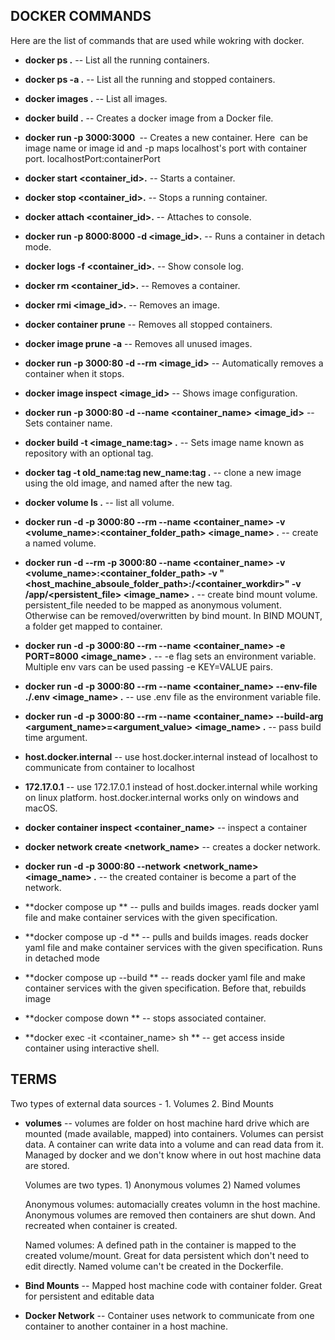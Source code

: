 ## DOCKER COMMANDS

Here are the list of commands that are used while wokring with docker.

- **docker ps .** -- List all the running containers.

- **docker ps -a .** -- List all the running and stopped containers.

- **docker images .** -- List all images.

- **docker build .** -- Creates a docker image from a Docker file.

- **docker run -p 3000:3000 <image>** -- Creates a new container. Here <image> can be image name or image id and -p
  maps localhost's port with container port. localhostPort:containerPort

- **docker start <container_id>.** -- Starts a container.

- **docker stop <container_id>.** -- Stops a running container.

- **docker attach <container_id>.** -- Attaches to console.

- **docker run -p 8000:8000 -d <image_id>.** -- Runs a container in detach mode.

- **docker logs -f <container_id>.** -- Show console log.

- **docker rm <container_id>.** -- Removes a container.

- **docker rmi <image_id>.** -- Removes an image.

- **docker container prune** -- Removes all stopped containers.

- **docker image prune -a** -- Removes all unused images.

- **docker run -p 3000:80 -d --rm <image_id>** -- Automatically removes a container when it stops.

- **docker image inspect <image_id>** -- Shows image configuration.

- **docker run -p 3000:80 -d --name <container_name> <image_id>** -- Sets container name.

- **docker build -t <image_name:tag> .** -- Sets image name known as repository with an optional tag.

- **docker tag -t old_name:tag new_name:tag .** -- clone a new image using the old image, and named after the new tag.

- **docker volume ls .** -- list all volume.

- **docker run -d -p 3000:80 --rm --name <container_name> -v <volume_name>:<container_folder_path> <image_name> .** -- create a named volume.

- **docker run -d --rm -p 3000:80 --name <container_name> -v <volume_name>:<container_folder_path> -v "<host_machine_absoule_folder_path>:/<container_workdir>" -v /app/<persistent_file> <image_name> .** -- create bind mount volume. persistent_file needed to be mapped as anonymous volument. Otherwise can be removed/overwritten by bind mount. In BIND MOUNT, a folder get mapped to container.

- **docker run -d -p 3000:80 --rm --name <container_name> -e PORT=8000 <image_name> .** -- -e flag sets an environment variable. Multiple env vars can be used passing -e KEY=VALUE pairs.

- **docker run -d -p 3000:80 --rm --name <container_name> --env-file ./.env <image_name> .** -- use .env file as the environment variable file.

- **docker run -d -p 3000:80 --rm --name <container_name> --build-arg <argument_name>=<argument_value> <image_name> .** -- pass build time argument.

- **host.docker.internal** -- use host.docker.internal instead of localhost to communicate from container to localhost

- **172.17.0.1** -- use 172.17.0.1 instead of host.docker.internal while working on linux platform. host.docker.internal works only on windows and macOS.

- **docker container inspect <container_name>** -- inspect a container

- **docker network create <network_name>** -- creates a docker network.

- **docker run -d -p 3000:80 --network <network_name> <image_name> .** -- the created container is become a part of the network.

- **docker compose up ** -- pulls and builds images. reads docker yaml file and make container services with the given specification.

- **docker compose up -d ** -- pulls and builds images. reads docker yaml file and make container services with the given specification. Runs in detached mode

- **docker compose up --build ** -- reads docker yaml file and make container services with the given specification. Before that, rebuilds image

- **docker compose down ** -- stops associated container.

- **docker exec -it <container_name> sh ** -- get access inside container using interactive shell.

## TERMS

Two types of external data sources - 1. Volumes 2. Bind Mounts

- **volumes** -- volumes are folder on host machine hard drive which are mounted (made available, mapped) into containers.
  Volumes can persist data. A container can write data into a volume and can read data from it. Managed by docker and we don't know where in out host machine data are stored.

  Volumes are two types. 1) Anonymous volumes 2) Named volumes

  Anonymous volumes: automacially creates volumn in the host machine. Anonymous volumes are removed then containers are shut down. And recreated when container is created.

  Named volumes: A defined path in the container is mapped to the created volume/mount. Great for data persistent which
  don't need to edit directly. Named volume can't be created in the Dockerfile.

- **Bind Mounts** -- Mapped host machine code with container folder. Great for persistent and editable data

- **Docker Network** -- Container uses network to communicate from one container to another container in a host machine.
